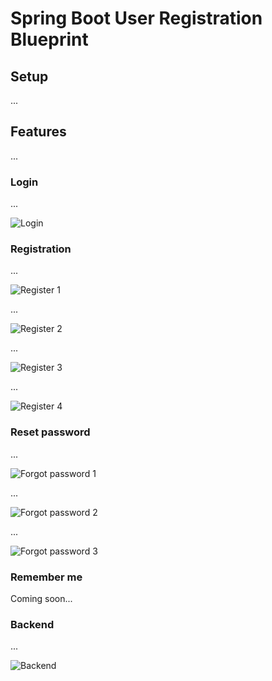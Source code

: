 # Spring Boot User Registration Blueprint
## Setup
...

## Features
...

### Login
...

![Login](https://github.com/Waginator/SpringBootUserRegistrationBlueprint/blob/master/readme-data/login.png)

### Registration
...

![Register 1](https://github.com/Waginator/SpringBootUserRegistrationBlueprint/blob/master/readme-data/register.png)

...

![Register 2](https://github.com/Waginator/SpringBootUserRegistrationBlueprint/blob/master/readme-data/register-2.png)

...

![Register 3](https://github.com/Waginator/SpringBootUserRegistrationBlueprint/blob/master/readme-data/register-3.png)

...

![Register 4](https://github.com/Waginator/SpringBootUserRegistrationBlueprint/blob/master/readme-data/register-4.png)

### Reset password
...

![Forgot password 1](https://github.com/Waginator/SpringBootUserRegistrationBlueprint/blob/master/readme-data/forgot-password.png)

...

![Forgot password 2](https://github.com/Waginator/SpringBootUserRegistrationBlueprint/blob/master/readme-data/forgot-password-2.png "Backend")

...

![Forgot password 3](https://github.com/Waginator/SpringBootUserRegistrationBlueprint/blob/master/readme-data/forgot-password-3.png "Backend")

### Remember me
Coming soon...

### Backend
...

![Backend](https://github.com/Waginator/SpringBootUserRegistrationBlueprint/blob/master/readme-data/backend.png "Backend")
